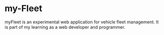 # my-Fleet
myFleet is an experimental web application for vehicle fleet management. It is part of my learning as a web developer and programmer.
